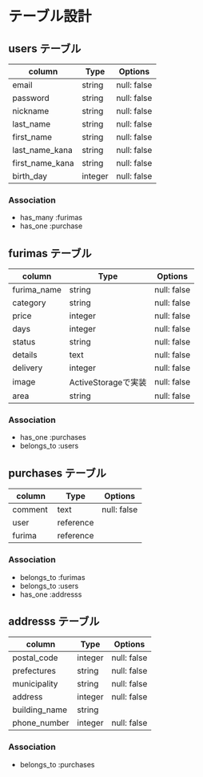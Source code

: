# テーブル設計

## users テーブル

| column　        | Type  | Options      |
| ----------------|--------|-------------|
| email           | string | null: false |
| password        | string | null: false |
| nickname        | string | null: false |
| last_name       | string | null: false |
| first_name      | string | null: false |
| last_name_kana  | string | null: false |
| first_name_kana | string | null: false |
| birth_day       | integer| null: false |

### Association

- has_many :furimas
- has_one  :purchase

## furimas テーブル

| column　    | Type               | Options    |
| -----------|--------------------|-------------|
| furima_name| string             | null: false |
| category   | string             | null: false |
| price      | integer            | null: false |
| days       | integer            | null: false |
| status     | string             | null: false |
| details    | text               | null: false |
| delivery   | integer            | null: false |
| image      | ActiveStorageで実装 | null: false |
| area       | string             | null: false |　　　

### Association

- has_one :purchases
- belongs_to :users

## purchases テーブル

| column　   | Type     | Options    |
| ----------|-----------|-------------|
| comment   | text      | null: false |
| user      | reference |             |
| furima    | reference |             |　　　

### Association

- belongs_to :furimas
- belongs_to :users
- has_one :addresss

## addresss テーブル

| column　        | Type    | Options     |
| ----------------|---------|-------------|
| postal_code     | integer | null: false |
| prefectures     | string  | null: false |
| municipality    | string  | null: false |
| address         | integer | null: false |
| building_name   | string  |             |
| phone_number    | integer | null: false |

### Association

- belongs_to :purchases